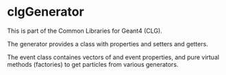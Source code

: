 clgGenerator
============

This is part of the Common Libraries for Geant4 (CLG).

The generator provides a <particle> class with properties 
and setters and getters.

The event class containes vectors of <particle> and event properties, 
and pure virtual methods (factories) to get particles from various generators.


